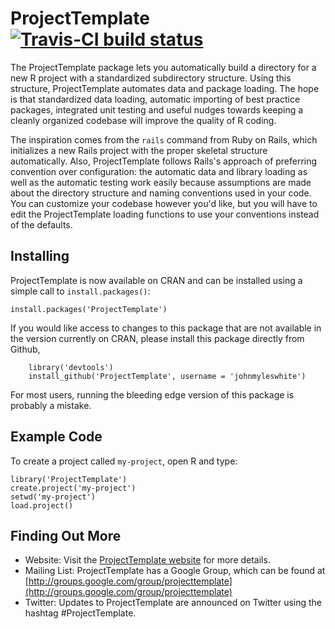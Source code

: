 # ProjectTemplate [![Travis-CI build status](https://travis-ci.org/johnmyleswhite/ProjectTemplate.png?branch=master)](https://travis-ci.org/johnmyleswhite/ProjectTemplate)

The ProjectTemplate package lets you automatically build a directory for a new R project with a standardized subdirectory structure. Using this structure, ProjectTemplate automates data and package loading. The hope is that standardized data loading, automatic importing of best practice packages, integrated unit testing and useful nudges towards keeping a cleanly organized codebase will improve the quality of R coding.

The inspiration comes from the `rails` command from Ruby on Rails, which initializes a new Rails project with the proper skeletal structure automatically. Also, ProjectTemplate follows Rails's approach of preferring convention over configuration: the automatic data and library loading as well as the automatic testing work easily because assumptions are made about the directory structure and naming conventions used in your code. You can customize your codebase however you'd like, but you will have to edit the ProjectTemplate loading functions to use your conventions instead of the defaults.

## Installing
ProjectTemplate is now available on CRAN and can be installed using a simple call to `install.packages()`:

    install.packages('ProjectTemplate')

If you would like access to changes to this package that are not available in the version currently on CRAN, please install this package directly from Github,

		library('devtools')
		install_github('ProjectTemplate', username = 'johnmyleswhite')

For most users, running the bleeding edge version of this package is probably a mistake.

## Example Code
To create a project called `my-project`, open R and type:

    library('ProjectTemplate')
    create.project('my-project')
    setwd('my-project')
    load.project()

## Finding Out More
* Website: Visit the [ProjectTemplate website](http://projecttemplate.net) for more details.
* Mailing List: ProjectTemplate has a Google Group, which can be found at [http://groups.google.com/group/projecttemplate](http://groups.google.com/group/projecttemplate)
* Twitter: Updates to ProjectTemplate are announced on Twitter using the hashtag #ProjectTemplate.
